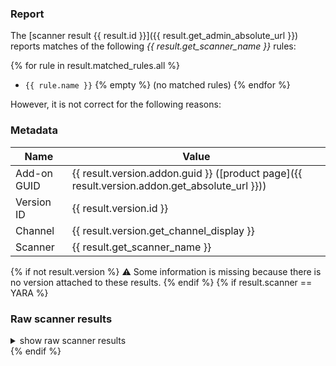 ### Report

The [scanner result {{ result.id }}]({{ result.get_admin_absolute_url }}) reports matches of the following _{{ result.get_scanner_name }}_ rules:

{% for rule in result.matched_rules.all %}
- `{{ rule.name }}`
{% empty %}
(no matched rules)
{% endfor %}

However, it is not correct for the following reasons:

<!-- Please explain why you are reporting a false positive here. -->

### Metadata

| Name        | Value                           |
|-------------|---------------------------------|
| Add-on GUID | {{ result.version.addon.guid }} ([product page]({{ result.version.addon.get_absolute_url }})) |
| Version ID  | {{ result.version.id }} |
| Channel     | {{ result.version.get_channel_display }} |
| Scanner     | {{ result.get_scanner_name }} |

{% if not result.version %}
:warning: Some information is missing because there is no version attached to these results.
{% endif %}
{% if result.scanner == YARA %}
### Raw scanner results

<details>
<summary>show raw scanner results</summary>

```json
{{ result.get_pretty_results|safe }}
```
</details>
{% endif %}
